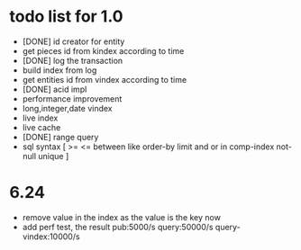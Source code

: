 # todo list for 1.0

- [DONE] id creator for entity
- get pieces id from kindex according to time
- [DONE] log the transaction
- build index from log
- get entities id from vindex according to time
- [DONE] acid impl
- performance improvement
- long,integer,date vindex
- live index
- live cache
- [DONE] range query
- sql syntax [ >= <= between like order-by limit and or in comp-index not-null unique ]

# 6.24
- remove value in the index as the value is the key now
- add perf test, the result pub:5000/s query:50000/s query-vindex:10000/s
